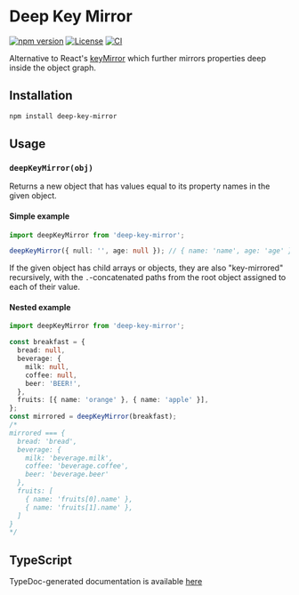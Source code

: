 # Deep Key Mirror

[![npm version](https://badge.fury.io/js/deep-key-mirror.svg)](http://badge.fury.io/js/deep-key-mirror)
[![License](http://img.shields.io/:license-mit-blue.svg)](http://doge.mit-license.org)
[![CI](https://github.com/tkqubo/deep-key-mirror/actions/workflows/build.yml/badge.svg)](https://github.com/tkqubo/deep-key-mirror/actions/workflows/build.yml)

Alternative to React's [keyMirror](https://github.com/STRML/keyMirror) which further mirrors properties deep inside the
object graph.

## Installation

```sh
npm install deep-key-mirror
```

## Usage

### `deepKeyMirror(obj)`

Returns a new object that has values equal to its property names in the given object.

#### Simple example

```ts
import deepKeyMirror from 'deep-key-mirror';

deepKeyMirror({ null: '', age: null }); // { name: 'name', age: 'age' }
```

If the given object has child arrays or objects, they are also "key-mirrored" recursively, with the `.`-concatenated
paths from the root object assigned to each of their value.

#### Nested example

```ts
import deepKeyMirror from 'deep-key-mirror';

const breakfast = {
  bread: null,
  beverage: {
    milk: null,
    coffee: null,
    beer: 'BEER!',
  },
  fruits: [{ name: 'orange' }, { name: 'apple' }],
};
const mirrored = deepKeyMirror(breakfast);
/*
mirrored === {
  bread: 'bread',
  beverage: {
    milk: 'beverage.milk',
    coffee: 'beverage.coffee',
    beer: 'beverage.beer'
  },
  fruits: [
    { name: 'fruits[0].name' },
    { name: 'fruits[1].name' },
  ]
}
*/
```

## TypeScript

TypeDoc-generated documentation is available [here](http://tkqubo.github.io/deep-key-mirror/)

